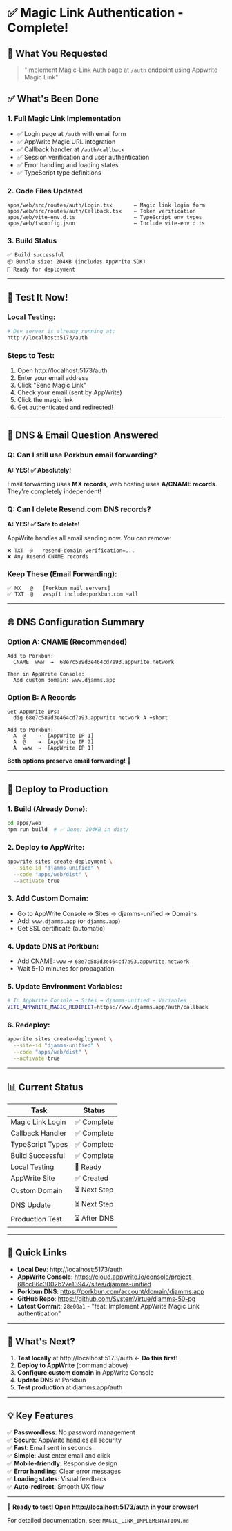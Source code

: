 # ✅ Magic Link Authentication - Complete!

## 🎯 What You Requested
> "Implement Magic-Link Auth page at `/auth` endpoint using Appwrite Magic Link"

## ✅ What's Been Done

### 1. **Full Magic Link Implementation**
- ✅ Login page at `/auth` with email form
- ✅ AppWrite Magic URL integration
- ✅ Callback handler at `/auth/callback`
- ✅ Session verification and user authentication
- ✅ Error handling and loading states
- ✅ TypeScript type definitions

### 2. **Code Files Updated**
```
apps/web/src/routes/auth/Login.tsx       ← Magic link login form
apps/web/src/routes/auth/Callback.tsx    ← Token verification
apps/web/vite-env.d.ts                   ← TypeScript env types
apps/web/tsconfig.json                   ← Include vite-env.d.ts
```

### 3. **Build Status**
```
✅ Build successful
📦 Bundle size: 204KB (includes AppWrite SDK)
🚀 Ready for deployment
```

---

## 🧪 Test It Now!

### **Local Testing:**
```bash
# Dev server is already running at:
http://localhost:5173/auth
```

### **Steps to Test:**
1. Open http://localhost:5173/auth
2. Enter your email address
3. Click "Send Magic Link"
4. Check your email (sent by AppWrite)
5. Click the magic link
6. Get authenticated and redirected!

---

## 📧 DNS & Email Question Answered

### **Q: Can I still use Porkbun email forwarding?**
**A: YES! ✅ Absolutely!**

Email forwarding uses **MX records**, web hosting uses **A/CNAME records**. They're completely independent!

### **Q: Can I delete Resend.com DNS records?**
**A: YES! ✅ Safe to delete!**

AppWrite handles all email sending now. You can remove:
```
❌ TXT  @   resend-domain-verification=...
❌ Any Resend CNAME records
```

### **Keep These (Email Forwarding):**
```
✅ MX   @   [Porkbun mail servers]
✅ TXT  @   v=spf1 include:porkbun.com ~all
```

---

## 🌐 DNS Configuration Summary

### **Option A: CNAME (Recommended)**
```
Add to Porkbun:
  CNAME  www  →  68e7c589d3e464cd7a93.appwrite.network

Then in AppWrite Console:
  Add custom domain: www.djamms.app
```

### **Option B: A Records**
```
Get AppWrite IPs:
  dig 68e7c589d3e464cd7a93.appwrite.network A +short

Add to Porkbun:
  A  @    →  [AppWrite IP 1]
  A  @    →  [AppWrite IP 2]
  A  www  →  [AppWrite IP 1]
```

**Both options preserve email forwarding! 📧**

---

## 🚀 Deploy to Production

### **1. Build (Already Done):**
```bash
cd apps/web
npm run build  # ✅ Done: 204KB in dist/
```

### **2. Deploy to AppWrite:**
```bash
appwrite sites create-deployment \
  --site-id "djamms-unified" \
  --code "apps/web/dist" \
  --activate true
```

### **3. Add Custom Domain:**
- Go to AppWrite Console → Sites → djamms-unified → Domains
- Add: `www.djamms.app` (or `djamms.app`)
- Get SSL certificate (automatic)

### **4. Update DNS at Porkbun:**
- Add CNAME: `www` → `68e7c589d3e464cd7a93.appwrite.network`
- Wait 5-10 minutes for propagation

### **5. Update Environment Variables:**
```bash
# In AppWrite Console → Sites → djamms-unified → Variables
VITE_APPWRITE_MAGIC_REDIRECT=https://www.djamms.app/auth/callback
```

### **6. Redeploy:**
```bash
appwrite sites create-deployment \
  --site-id "djamms-unified" \
  --code "apps/web/dist" \
  --activate true
```

---

## 📊 Current Status

| Task | Status |
|------|--------|
| Magic Link Login | ✅ Complete |
| Callback Handler | ✅ Complete |
| TypeScript Types | ✅ Complete |
| Build Successful | ✅ Complete |
| Local Testing | 🧪 Ready |
| AppWrite Site | ✅ Created |
| Custom Domain | ⏳ Next Step |
| DNS Update | ⏳ Next Step |
| Production Test | ⏳ After DNS |

---

## 🔗 Quick Links

- **Local Dev**: http://localhost:5173/auth
- **AppWrite Console**: https://cloud.appwrite.io/console/project-68cc86c3002b27e13947/sites/djamms-unified
- **Porkbun DNS**: https://porkbun.com/account/domain/djamms.app
- **GitHub Repo**: https://github.com/SystemVirtue/djamms-50-pg
- **Latest Commit**: `28e00a1` - "feat: Implement AppWrite Magic Link authentication"

---

## 📝 What's Next?

1. **Test locally** at http://localhost:5173/auth ← **Do this first!**
2. **Deploy to AppWrite** (command above)
3. **Configure custom domain** in AppWrite Console
4. **Update DNS** at Porkbun
5. **Test production** at djamms.app/auth

---

## 💡 Key Features

✅ **Passwordless**: No password management  
✅ **Secure**: AppWrite handles all security  
✅ **Fast**: Email sent in seconds  
✅ **Simple**: Just enter email and click  
✅ **Mobile-friendly**: Responsive design  
✅ **Error handling**: Clear error messages  
✅ **Loading states**: Visual feedback  
✅ **Auto-redirect**: Smooth UX flow  

---

**🎉 Ready to test! Open http://localhost:5173/auth in your browser!**

For detailed documentation, see: `MAGIC_LINK_IMPLEMENTATION.md`
